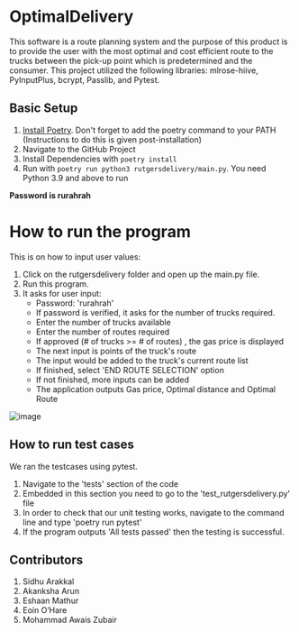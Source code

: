 # OptimalDelivery

This software is a route planning system and the purpose of this product is to provide the user with the most optimal and cost efficient route to the trucks between the pick-up point which is predetermined and the consumer. This project utilized the following libraries: mlrose-hiive, PyInputPlus, bcrypt, Passlib, and Pytest.


## Basic Setup
1. [Install Poetry](https://python-poetry.org/docs/). Don't forget to add the poetry command to your PATH (Instructions to do this is given post-installation)
2. Navigate to the GitHub Project
3. Install Dependencies with `poetry install`
4. Run with `poetry run python3 rutgersdelivery/main.py`. You need Python 3.9 and above to run

**Password is rurahrah**

# How to run the program 

This is on how to input user values: 

1. Click on the rutgersdelivery folder and open up the main.py file.
2. Run this program.
3. It asks for user input:
   - Password: 'rurahrah' 
   - If password is verified, it asks for the number of trucks required. 
   - Enter the number of trucks available
   - Enter the number of routes required
   - If approved (# of trucks >= # of routes) , the gas price is displayed
   - The next input is points of the truck's route
   - The input would be added to the truck's current route list
   - If finished, select 'END ROUTE SELECTION' option
   - If not finished, more inputs can be added 
   - The application outputs Gas price, Optimal distance and Optimal Route

![image](https://user-images.githubusercontent.com/31035035/159397453-18e6edfa-0532-45a6-8a85-6f8f7fbc4e0b.png)

## How to run test cases

We ran the testcases using pytest. 
1. Navigate to the 'tests' section of the code
2. Embedded in this section you need to go to the 'test_rutgersdelivery.py' file
3. In order to check that our unit testing works, navigate to the command line and type 'poetry run pytest'
4. If the program outputs 'All tests passed' then the testing is successful.

## Contributors 
1. Sidhu Arakkal
2. Akanksha Arun
3. Eshaan Mathur
4. Eoin O’Hare 
5. Mohammad Awais Zubair 
